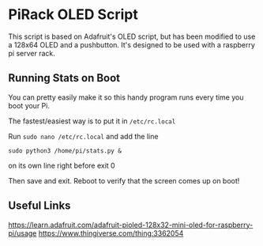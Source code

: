 # PiRack OLED Script
This script is based on Adafruit's OLED script, but has been modified to use a 128x64 OLED and a pushbutton.
It's designed to be used with a raspberry pi server rack.

## Running Stats on Boot

You can pretty easily make it so this handy program runs every time you boot your Pi.

The fastest/easiest way is to put it in `/etc/rc.local`

Run `sudo nano /etc/rc.local` and add the line

`sudo python3 /home/pi/stats.py &`

on its own line right before exit 0

Then save and exit. Reboot to verify that the screen comes up on boot!

## Useful Links
https://learn.adafruit.com/adafruit-pioled-128x32-mini-oled-for-raspberry-pi/usage
https://www.thingiverse.com/thing:3362054